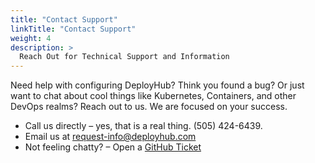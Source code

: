 ```yaml
---
title: "Contact Support"
linkTitle: "Contact Support"
weight: 4
description: >
  Reach Out for Technical Support and Information
---
```


Need help with configuring DeployHub? Think you found a bug? Or just want to chat about cool things like Kubernetes, Containers, and other DevOps realms? Reach out to us. We are focused on your success.

- Call us directly – yes, that is a real thing. (505) 424-6439.
- Email us at [request-info@deployhub.com](mailto:request-info@deployhub.com)
- Not feeling chatty? – Open a [GitHub Ticket](https://github.com/DeployHubProject/DeployHub-Pro/issues)
